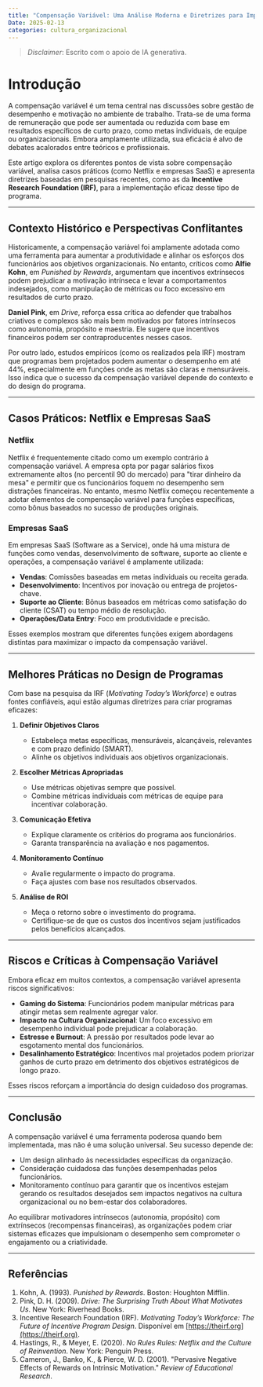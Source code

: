 ```yaml
---
title: "Compensação Variável: Uma Análise Moderna e Diretrizes para Implementação"
Date: 2025-02-13
categories: cultura_organizacional
---
```

> *Disclaimer*: Escrito com o apoio de IA generativa.
# **Introdução**

A compensação variável é um tema central nas discussões sobre gestão de desempenho e motivação no ambiente de trabalho. Trata-se de uma forma de remuneração que pode ser aumentada ou reduzida com base em resultados específicos de curto prazo, como metas individuais, de equipe ou organizacionais. Embora amplamente utilizada, sua eficácia é alvo de debates acalorados entre teóricos e profissionais.

Este artigo explora os diferentes pontos de vista sobre compensação variável, analisa casos práticos (como Netflix e empresas SaaS) e apresenta diretrizes baseadas em pesquisas recentes, como as da **Incentive Research Foundation (IRF)**, para a implementação eficaz desse tipo de programa.

---

## **Contexto Histórico e Perspectivas Conflitantes**

Historicamente, a compensação variável foi amplamente adotada como uma ferramenta para aumentar a produtividade e alinhar os esforços dos funcionários aos objetivos organizacionais. No entanto, críticos como **Alfie Kohn**, em *Punished by Rewards*, argumentam que incentivos extrínsecos podem prejudicar a motivação intrínseca e levar a comportamentos indesejados, como manipulação de métricas ou foco excessivo em resultados de curto prazo.

**Daniel Pink**, em *Drive*, reforça essa crítica ao defender que trabalhos criativos e complexos são mais bem motivados por fatores intrínsecos como autonomia, propósito e maestria. Ele sugere que incentivos financeiros podem ser contraproducentes nesses casos.

Por outro lado, estudos empíricos (como os realizados pela IRF) mostram que programas bem projetados podem aumentar o desempenho em até 44%, especialmente em funções onde as metas são claras e mensuráveis. Isso indica que o sucesso da compensação variável depende do contexto e do design do programa.

---

## **Casos Práticos: Netflix e Empresas SaaS**

### **Netflix**
Netflix é frequentemente citado como um exemplo contrário à compensação variável. A empresa opta por pagar salários fixos extremamente altos (no percentil 90 do mercado) para "tirar dinheiro da mesa" e permitir que os funcionários foquem no desempenho sem distrações financeiras. No entanto, mesmo Netflix começou recentemente a adotar elementos de compensação variável para funções específicas, como bônus baseados no sucesso de produções originais.

### **Empresas SaaS**
Em empresas SaaS (Software as a Service), onde há uma mistura de funções como vendas, desenvolvimento de software, suporte ao cliente e operações, a compensação variável é amplamente utilizada:
- **Vendas**: Comissões baseadas em metas individuais ou receita gerada.
- **Desenvolvimento**: Incentivos por inovação ou entrega de projetos-chave.
- **Suporte ao Cliente**: Bônus baseados em métricas como satisfação do cliente (CSAT) ou tempo médio de resolução.
- **Operações/Data Entry**: Foco em produtividade e precisão.

Esses exemplos mostram que diferentes funções exigem abordagens distintas para maximizar o impacto da compensação variável.

---

## **Melhores Práticas no Design de Programas**

Com base na pesquisa da IRF (*Motivating Today’s Workforce*) e outras fontes confiáveis, aqui estão algumas diretrizes para criar programas eficazes:

1. **Definir Objetivos Claros**
   - Estabeleça metas específicas, mensuráveis, alcançáveis, relevantes e com prazo definido (SMART).
   - Alinhe os objetivos individuais aos objetivos organizacionais.

2. **Escolher Métricas Apropriadas**
   - Use métricas objetivas sempre que possível.
   - Combine métricas individuais com métricas de equipe para incentivar colaboração.

3. **Comunicação Efetiva**
   - Explique claramente os critérios do programa aos funcionários.
   - Garanta transparência na avaliação e nos pagamentos.

4. **Monitoramento Contínuo**
   - Avalie regularmente o impacto do programa.
   - Faça ajustes com base nos resultados observados.

5. **Análise de ROI**
   - Meça o retorno sobre o investimento do programa.
   - Certifique-se de que os custos dos incentivos sejam justificados pelos benefícios alcançados.

---

## **Riscos e Críticas à Compensação Variável**

Embora eficaz em muitos contextos, a compensação variável apresenta riscos significativos:
- **Gaming do Sistema**: Funcionários podem manipular métricas para atingir metas sem realmente agregar valor.
- **Impacto na Cultura Organizacional**: Um foco excessivo em desempenho individual pode prejudicar a colaboração.
- **Estresse e Burnout**: A pressão por resultados pode levar ao esgotamento mental dos funcionários.
- **Desalinhamento Estratégico**: Incentivos mal projetados podem priorizar ganhos de curto prazo em detrimento dos objetivos estratégicos de longo prazo.

Esses riscos reforçam a importância do design cuidadoso dos programas.

---

## **Conclusão**

A compensação variável é uma ferramenta poderosa quando bem implementada, mas não é uma solução universal. Seu sucesso depende de:
- Um design alinhado às necessidades específicas da organização.
- Consideração cuidadosa das funções desempenhadas pelos funcionários.
- Monitoramento contínuo para garantir que os incentivos estejam gerando os resultados desejados sem impactos negativos na cultura organizacional ou no bem-estar dos colaboradores.

Ao equilibrar motivadores intrínsecos (autonomia, propósito) com extrínsecos (recompensas financeiras), as organizações podem criar sistemas eficazes que impulsionam o desempenho sem comprometer o engajamento ou a criatividade.

---

## **Referências**

1. Kohn, A. (1993). *Punished by Rewards*. Boston: Houghton Mifflin.
2. Pink, D. H. (2009). *Drive: The Surprising Truth About What Motivates Us*. New York: Riverhead Books.
3. Incentive Research Foundation (IRF). *Motivating Today’s Workforce: The Future of Incentive Program Design*. Disponível em [https://theirf.org](https://theirf.org).
4. Hastings, R., & Meyer, E. (2020). *No Rules Rules: Netflix and the Culture of Reinvention*. New York: Penguin Press.
5. Cameron, J., Banko, K., & Pierce, W. D. (2001). "Pervasive Negative Effects of Rewards on Intrinsic Motivation." *Review of Educational Research*.
